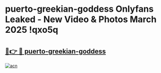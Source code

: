 # puerto-greekian-goddess Onlyfans Leaked - New Video & Photos March 2025 !qxo5q

# <h2><a href="https://q4q48w.iuczelnia.edu.pl?title=puerto-greekian-goddess&ref=qxo5q">🔗👉 🔴 puerto-greekian-goddess</a></h2>

[![acn](https://github.com/user-attachments/assets/0f9c940e-d8b0-45ae-aac7-cd30a18b3e1c)](https://q4q48w.iuczelnia.edu.pl?title=puerto-greekian-goddess&ref=qxo5q)

